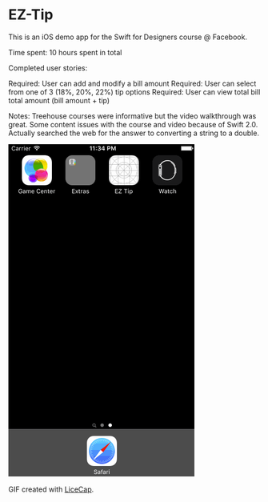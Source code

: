 # EZ-Tip

This is an iOS demo app for the Swift for Designers course @ Facebook.

Time spent: 10 hours spent in total

Completed user stories:

 Required: User can add and modify a bill amount
 Required: User can select from one of 3 (18%, 20%, 22%) tip options
 Required: User can view total bill total amount (bill amount + tip)

Notes:
Treehouse courses were informative but the video walkthrough was great. Some content issues with the course and video because of Swift 2.0. Actually searched the web for the answer to converting a string to a double.

![Video Walkthrough](ez-tip-demo.gif)

GIF created with [LiceCap](http://www.cockos.com/licecap/).
